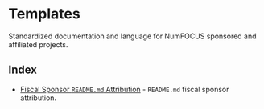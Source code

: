 # Templates

Standardized documentation and language for NumFOCUS sponsored and affiliated projects.

## Index

- [Fiscal Sponsor `README.md` Attribution](fiscal-sponsor-readme-attribution.md) - `README.md` fiscal sponsor attribution.